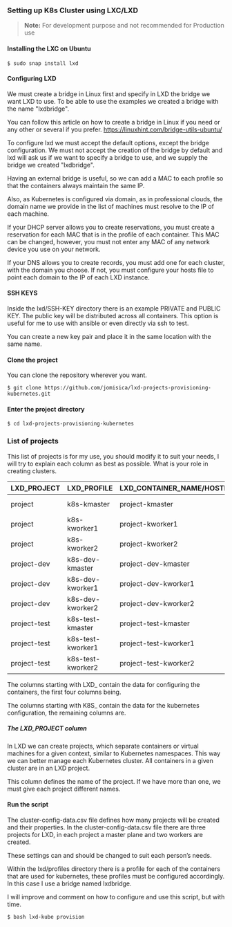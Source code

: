 ### Setting up K8s Cluster using LXC/LXD 
> **Note:** For development purpose and not recommended for Production use

#### Installing the LXC on Ubuntu 
```
$ sudo snap install lxd
```

#### Configuring LXD
We must create a bridge in Linux first and specify in LXD the bridge we want LXD to use. To be able to use the examples we created a bridge with the name "lxdbridge".


You can follow this article on how to create a bridge in Linux if you need or any other or several if you prefer.
https://linuxhint.com/bridge-utils-ubuntu/


To configure lxd we must accept the default options, except the bridge configuration. We must not accept the creation of the bridge by default and lxd will ask us if we want to specify a bridge to use, and we supply the bridge we created "lxdbridge".

Having an external bridge is useful, so we can add a MAC to each profile so that the containers always maintain the same IP.

Also, as Kubernetes is configured via domain, as in professional clouds, the domain name we provide in the list of machines must resolve to the IP of each machine.


If your DHCP server allows you to create reservations, you must create a reservation for each MAC that is in the profile of each container. This MAC can be changed, however, you must not enter any MAC of any network device you use on your network.

If your DNS allows you to create records, you must add one for each cluster, with the domain you choose. If not, you must configure your hosts file to point each domain to the IP of each LXD instance.

#### SSH KEYS
Inside the lxd/SSH-KEY directory there is an example PRIVATE and PUBLIC KEY. The public key will be distributed across all containers. This option is useful for me to use with ansible or even directly via ssh to test.

You can create a new key pair and place it in the same location with the same name.

#### Clone the project
You can clone the repository wherever you want.
```
$ git clone https://github.com/jomisica/lxd-projects-provisioning-kubernetes.git
```

#### Enter the project directory
```
$ cd lxd-projects-provisioning-kubernetes
```

### List of projects
This list of projects is for my use, you should modify it to suit your needs, I will try to explain each column as best as possible. What is your role in creating clusters.

| LXD_PROJECT    | LXD_PROFILE     | LXD_CONTAINER_NAME/HOSTNAME | LXC_CONTAINER_IMAGE | K8S_TYPE | K8S_API_ENDPOINT            | K8S_CLUSTER_NAME | K8S_POD_SUBNET | K8S_VERSION |
| --------------- | --------------- | ---------------------------- | ------------------- | -------- | ---------------------------- | ---------------- | -------------- | ----------- |
| project         | k8s-kmaster     | project-kmaster              | ubuntu:22.04        | master   | project-kmaster.ncdc.pt     | project          | 10.10.0.0/16  | 1.28.2      |
| project         | k8s-kworker1    | project-kworker1             | ubuntu:22.04        | worker   |                            |                  |              | 1.28.2      |
| project         | k8s-kworker2    | project-kworker2             | ubuntu:22.04        | worker   |                            |                  |              | 1.28.2      |
| project-dev     | k8s-dev-kmaster | project-dev-kmaster          | ubuntu:22.04        | master   | project-dev-kmaster.ncdc.pt | project-dev      | 10.11.0.0/16  | 1.28.2      |
| project-dev     | k8s-dev-kworker1| project-dev-kworker1         | ubuntu:22.04        | worker   |                            |                  |              | 1.28.2      |
| project-dev     | k8s-dev-kworker2| project-dev-kworker2         | ubuntu:22.04        | worker   |                            |                  |              | 1.28.2      |
| project-test    | k8s-test-kmaster| project-test-kmaster         | ubuntu:22.04        | master   | project-test-kmaster.ncdc.pt| project-test     | 10.12.0.0/16  | 1.28.2      |
| project-test    | k8s-test-kworker1| project-test-kworker1       | ubuntu:22.04        | worker   |                            |                  |              | 1.28.2      |
| project-test    | k8s-test-kworker2| project-test-kworker2       | ubuntu:22.04        | worker   |                            |                  |              | 1.28.2      |


The columns starting with LXD_ contain the data for configuring the containers, the first four columns being.

The columns starting with K8S_ contain the data for the kubernetes configuration, the remaining columns are.

##### The LXD_PROJECT column
In LXD we can create projects, which separate containers or virtual machines for a given context, similar to Kubernetes namespaces. This way we can better manage each Kubernetes cluster. All containers in a given cluster are in an LXD project.

This column defines the name of the project. If we have more than one, we must give each project different names.

#### Run the script
The cluster-config-data.csv file defines how many projects will be created and their properties. In the cluster-config-data.csv file there are three projects for LXD, in each project a master plane and two workers are created.

These settings can and should be changed to suit each person’s needs.

Within the lxd/profiles directory there is a profile for each of the containers that are used for kubernetes, these profiles must be configured accordingly. In this case I use a bridge named lxdbridge.

I will improve and comment on how to configure and use this script, but with time.
```
$ bash lxd-kube provision
```